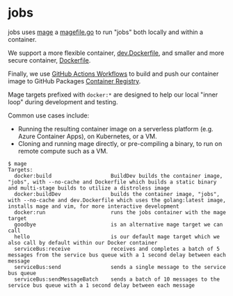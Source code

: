 # jobs

jobs uses [mage](https://magefile.org/) a [magefile.go](./magefile.go) to run "jobs" both locally and within a container.

We support a more flexible container, [dev.Dockerfile](./dev.Dockerfile), and smaller and more secure container, [Dockerfile](./Dockerfile).

Finally, we use [GitHub Actions Workflows](./.github/workflows/build-and-publish.yaml) to build and push our container image
to GitHub Packages [Container Registry](https://docs.github.com/en/packages/working-with-a-github-packages-registry/working-with-the-container-registry).

Mage targets prefixed with `docker:*` are designed to help our
local "inner loop" during development and testing.

Common use cases include:
- Running the resulting container image on a serverless platform (e.g. Azure Container Apps), on Kubernetes, or a VM.
- Cloning and running mage directly, or pre-compiling a binary, to run on remote compute such as a VM.

```
$ mage
Targets:
  docker:build                   BuildDev builds the container image, "jobs", with --no-cache and Dockerfile which builds a static binary and multi-stage builds to utilize a distroless image
  docker:buildDev                builds the container image, "jobs", with --no-cache and dev.Dockerfile which uses the golang:latest image, installs mage and vim, for more interactive development
  docker:run                     runs the jobs container with the mage target
  goodbye                        is an alternative mage target we can call
  hello                          is our default mage target which we also call by default within our Docker container
  serviceBus:receive             receives and completes a batch of 5 messages from the service bus queue with a 1 second delay between each message
  serviceBus:send                sends a single message to the service bus queue
  serviceBus:sendMessageBatch    sends a batch of 10 messages to the service bus queue with a 1 second delay between each message
```
